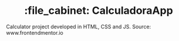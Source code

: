 <h1 align="center">:file_cabinet: CalculadoraApp</h1>
Calculator project developed in HTML, CSS and JS. Source: www.frontendmentor.io
